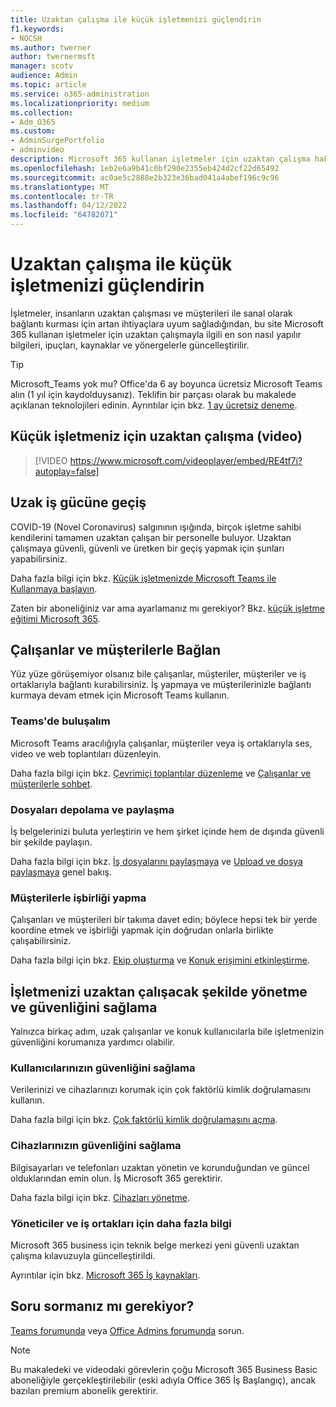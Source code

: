 ```yaml
---
title: Uzaktan çalışma ile küçük işletmenizi güçlendirin
f1.keywords:
- NOCSH
ms.author: twerner
author: twernermsft
manager: scotv
audience: Admin
ms.topic: article
ms.service: o365-administration
ms.localizationpriority: medium
ms.collection:
- Adm_O365
ms.custom:
- AdminSurgePortfolio
- adminvideo
description: Microsoft 365 kullanan işletmeler için uzaktan çalışma hakkında en son nasıl yapılır bilgilerini, ipuçlarını, kaynakları ve yönergeleri bulun.
ms.openlocfilehash: 1eb2e6a9b41c0bf290e2355eb424d2cf22d65492
ms.sourcegitcommit: ac0ae5c2888e2b323e36bad041a4abef196c9c96
ms.translationtype: MT
ms.contentlocale: tr-TR
ms.lasthandoff: 04/12/2022
ms.locfileid: "64782071"
---
```

# <a name="empower-your-small-business-with-remote-work"></a>Uzaktan çalışma ile küçük işletmenizi güçlendirin

İşletmeler, insanların uzaktan çalışması ve müşterileri ile sanal olarak bağlantı kurması için artan ihtiyaçlara uyum sağladığından, bu site Microsoft 365 kullanan işletmeler için uzaktan çalışmayla ilgili en son nasıl yapılır bilgileri, ipuçları, kaynaklar ve yönergelerle güncelleştirilir.

> [!TIP]
> Microsoft_Teams yok mu? Office'da 6 ay boyunca ücretsiz Microsoft Teams alın (1 yıl için kaydolduysanız). Teklifin bir parçası olarak bu makalede açıklanan teknolojileri edinin. Ayrıntılar için bkz. [1 ay ücretsiz deneme](https://aka.ms/SMBTeamsOffer).

## <a name="remote-work-for-your-small-business-video"></a>Küçük işletmeniz için uzaktan çalışma (video)

> [!VIDEO https://www.microsoft.com/videoplayer/embed/RE4tf7i?autoplay=false]

## <a name="transitioning-to-a-remote-workforce"></a>Uzak iş gücüne geçiş

COVID-19 (Novel Coronavirus) salgınının ışığında, birçok işletme sahibi kendilerini tamamen uzaktan çalışan bir personelle buluyor. Uzaktan çalışmaya güvenli, güvenli ve üretken bir geçiş yapmak için şunları yapabilirsiniz.

Daha fazla bilgi için bkz. [Küçük işletmenizde Microsoft Teams ile Kullanmaya başlayın](https://support.microsoft.com/office/6723dc43-dbc0-46e6-af49-8a2d1c5cb937).

Zaten bir aboneliğiniz var ama ayarlamanız mı gerekiyor? Bkz. [küçük işletme eğitimi Microsoft 365](../../business-video/index.yml).

## <a name="connect-with-employees-and-customers"></a>Çalışanlar ve müşterilerle Bağlan

Yüz yüze görüşemiyor olsanız bile çalışanlar, müşteriler, müşteriler ve iş ortaklarıyla bağlantı kurabilirsiniz. İş yapmaya ve müşterilerinizle bağlantı kurmaya devam etmek için Microsoft Teams kullanın.

### <a name="meet-up-in-teams"></a>Teams'de buluşalım

Microsoft Teams aracılığıyla çalışanlar, müşteriler veya iş ortaklarıyla ses, video ve web toplantıları düzenleyin.

Daha fazla bilgi için bkz. [Çevrimiçi toplantılar düzenleme](https://support.microsoft.com/office/65748808-a403-462c-a6e1-b169e5bc6c92) ve [Çalışanlar ve müşterilerle sohbet](https://support.microsoft.com/office/65748808-a403-462c-a6e1-b169e5bc6c92).

### <a name="store-and-share-files"></a>Dosyaları depolama ve paylaşma

İş belgelerinizi buluta yerleştirin ve hem şirket içinde hem de dışında güvenli bir şekilde paylaşın.

Daha fazla bilgi için bkz. [İş dosyalarını paylaşmaya](../../business-video/overview-file-sharing.md) ve [Upload ve dosya paylaşmaya](https://support.microsoft.com/office/upload-and-share-files-57b669db-678e-424e-b0a0-15d19215cb12) genel bakış.

### <a name="collaborate-with-customers"></a>Müşterilerle işbirliği yapma

Çalışanları ve müşterileri bir takıma davet edin; böylece hepsi tek bir yerde koordine etmek ve işbirliği yapmak için doğrudan onlarla birlikte çalışabilirsiniz.

Daha fazla bilgi için bkz. [Ekip oluşturma](https://support.microsoft.com/office/fccb4fa6-f864-4508-bdde-256e7384a14f) ve [Konuk erişimini etkinleştirme](/MicrosoftTeams/guest-access).

## <a name="manage-and-secure-your-business-to-run-remotely"></a>İşletmenizi uzaktan çalışacak şekilde yönetme ve güvenliğini sağlama

Yalnızca birkaç adım, uzak çalışanlar ve konuk kullanıcılarla bile işletmenizin güvenliğini korumanıza yardımcı olabilir.

### <a name="secure-your-users"></a>Kullanıcılarınızın güvenliğini sağlama

Verilerinizi ve cihazlarınızı korumak için çok faktörlü kimlik doğrulamasını kullanın.

Daha fazla bilgi için bkz. [Çok faktörlü kimlik doğrulamasını açma](../security-and-compliance/set-up-multi-factor-authentication.md).

### <a name="secure-your-devices"></a>Cihazlarınızın güvenliğini sağlama

Bilgisayarları ve telefonları uzaktan yönetin ve korunduğundan ve güncel olduklarından emin olun. İş Microsoft 365 gerektirir.

Daha fazla bilgi için bkz. [Cihazları yönetme](../../business-video/secure-win-10-pro-devices.md).

### <a name="more-for-admins-and-partners"></a>Yöneticiler ve iş ortakları için daha fazla bilgi

Microsoft 365 business için teknik belge merkezi yeni güvenli uzaktan çalışma kılavuzuyla güncelleştirildi.

Ayrıntılar için bkz. [Microsoft 365 İş kaynakları](/microsoft-365/business).

## <a name="need-to-ask-a-question"></a>Soru sormanız mı gerekiyor?

[Teams forumunda](https://answers.microsoft.com/msteams/forum) veya [Office Admins forumunda](https://answers.microsoft.com) sorun.

> [!NOTE]
> Bu makaledeki ve videodaki görevlerin çoğu Microsoft 365 Business Basic aboneliğiyle gerçekleştirilebilir (eski adıyla Office 365 İş Başlangıç), ancak bazıları premium abonelik gerektirir.
